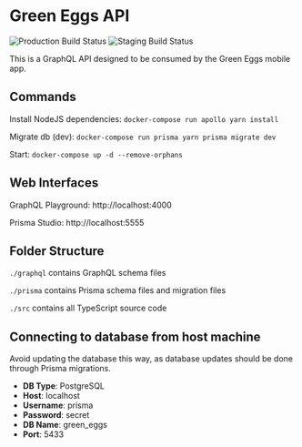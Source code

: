 # Green Eggs API

![Production Build Status](https://github.com/ed-jones/green-eggs-api/actions/workflows/production.yml/badge.svg)
![Staging Build Status](https://github.com/ed-jones/green-eggs-api/actions/workflows/staging.yml/badge.svg)

This is a GraphQL API designed to be consumed by the Green Eggs mobile app.

## Commands

Install NodeJS dependencies: `docker-compose run apollo yarn install`

Migrate db (dev): `docker-compose run prisma yarn prisma migrate dev`

Start: `docker-compose up -d --remove-orphans`

## Web Interfaces

GraphQL Playground: http://localhost:4000

Prisma Studio: http://localhost:5555

## Folder Structure

`./graphql` contains GraphQL schema files

`./prisma` contains Prisma schema files and migration files

`./src` contains all TypeScript source code

## Connecting to database from host machine

Avoid updating the database this way, as database updates should be done through Prisma migrations.

- **DB Type**: PostgreSQL
- **Host**: localhost
- **Username**: prisma
- **Password**: secret
- **DB Name**: green_eggs
- **Port**: 5433
